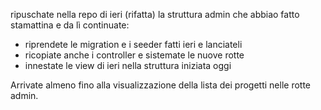ripuschate nella repo di ieri (rifatta) la struttura admin che abbiao fatto stamattina e da lì continuate:

- riprendete le migration e i seeder fatti ieri e lanciateli
- ricopiate anche i controller e sistemate le nuove rotte
- innestate le view di ieri nella struttura iniziata oggi

Arrivate almeno fino alla visualizzazione della lista dei progetti nelle rotte admin.
